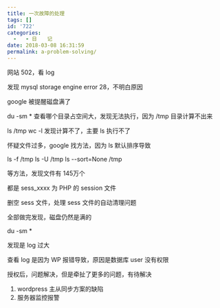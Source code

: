 ```yaml
---
title: 一次故障的处理
tags: []
id: '722'
categories:
  -   - 日　　记
date: 2018-03-08 16:31:59
permalink: a-problem-solving/
---
```


网站 502，看 log

发现 mysql storage engine error 28，不明白原因

google 被提醒磁盘满了

du -sm * 查看哪个目录占空间大，发现无法执行，因为 /tmp 目录计算不出来

ls /tmp wc -l 发现计算不了，主要 ls 执行不了

怀疑文件过多，google 找方法，因为 ls 默认排序导致

ls -f /tmp
ls -U /tmp
ls --sort=None /tmp

等方法，发现文件有 145万个

都是 sess_xxxx 为 PHP 的 session 文件

删空 sess 文件，处理 sess 文件的自动清理问题

全部做完发现，磁盘仍然是满的

du -sm *

发现是 log 过大

查看 log 是因为 WP 报错导致，原因是数据库 user 没有权限

授权后，问题解决，但是牵扯了更多的问题，有待解决

1. wordpress 主从同步方案的缺陷
2. 服务器监控报警